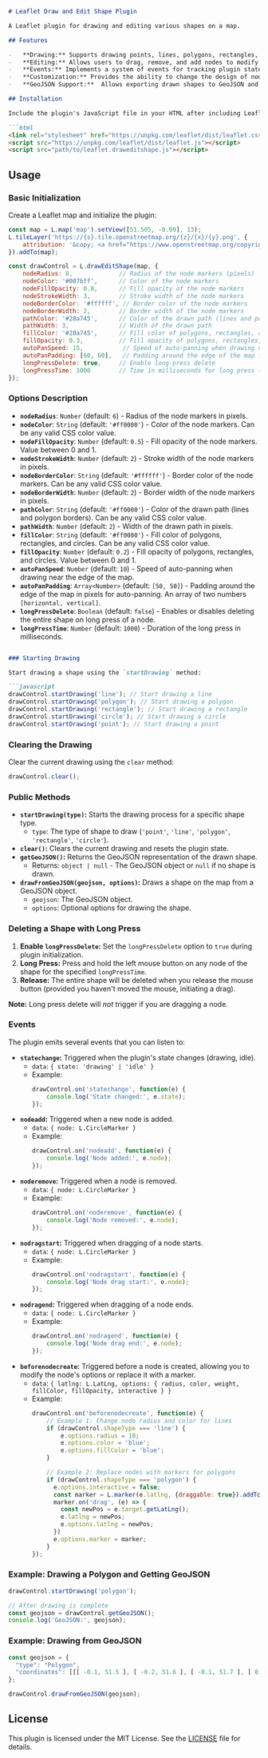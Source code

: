 ```markdown
# Leaflet Draw and Edit Shape Plugin

A Leaflet plugin for drawing and editing various shapes on a map.

## Features

-   **Drawing:** Supports drawing points, lines, polygons, rectangles, and circles.
-   **Editing:** Allows users to drag, remove, and add nodes to modify the shape of objects.
-   **Events:** Implements a system of events for tracking plugin state, node addition/removal, drag start/end, and customization of nodes before their creation.
-   **Customization:** Provides the ability to change the design of nodes, including replacing them with markers.
-   **GeoJSON Support:**  Allows exporting drawn shapes to GeoJSON and importing shapes from GeoJSON.

## Installation

Include the plugin's JavaScript file in your HTML after including Leaflet:

```html
<link rel="stylesheet" href="https://unpkg.com/leaflet/dist/leaflet.css" />
<script src="https://unpkg.com/leaflet/dist/leaflet.js"></script>
<script src="path/to/leaflet.draweditshape.js"></script>
```

## Usage

### Basic Initialization

Create a Leaflet map and initialize the plugin:

```javascript
const map = L.map('map').setView([51.505, -0.09], 13);
L.tileLayer('https://{s}.tile.openstreetmap.org/{z}/{x}/{y}.png', {
    attribution: '&copy; <a href="https://www.openstreetmap.org/copyright">OpenStreetMap</a> contributors'
}).addTo(map);

const drawControl = L.drawEditShape(map, {
    nodeRadius: 8,             // Radius of the node markers (pixels)
    nodeColor: '#007bff',      // Color of the node markers
    nodeFillOpacity: 0.8,      // Fill opacity of the node markers
    nodeStrokeWidth: 3,        // Stroke width of the node markers
    nodeBorderColor: '#ffffff', // Border color of the node markers
    nodeBorderWidth: 2,        // Border width of the node markers
    pathColor: '#28a745',      // Color of the drawn path (lines and polygon borders)
    pathWidth: 3,              // Width of the drawn path
    fillColor: '#28a745',      // Fill color of polygons, rectangles, and circles
    fillOpacity: 0.3,          // Fill opacity of polygons, rectangles, and circles
    autoPanSpeed: 15,           // Speed of auto-panning when drawing near the edge of the map
    autoPanPadding: [60, 60],   // Padding around the edge of the map for auto-panning
    longPressDelete: true,     // Enable long-press delete
    longPressTime: 1000        // Time in milliseconds for long press (default: 1000)
});
```

### Options Description

-   **`nodeRadius`**: `Number` (default: `6`) - Radius of the node markers in pixels.
-   **`nodeColor`**: `String` (default: `'#ff0000'`) - Color of the node markers. Can be any valid CSS color value.
-   **`nodeFillOpacity`**: `Number` (default: `0.5`) - Fill opacity of the node markers. Value between 0 and 1.
-   **`nodeStrokeWidth`**: `Number` (default: `2`) - Stroke width of the node markers in pixels.
-   **`nodeBorderColor`**: `String` (default: `'#ffffff'`) - Border color of the node markers. Can be any valid CSS color value.
-   **`nodeBorderWidth`**: `Number` (default: `2`) - Border width of the node markers in pixels.
-   **`pathColor`**: `String` (default: `'#ff0000'`) - Color of the drawn path (lines and polygon borders). Can be any valid CSS color value.
-   **`pathWidth`**: `Number` (default: `2`) - Width of the drawn path in pixels.
-   **`fillColor`**: `String` (default: `'#ff0000'`) - Fill color of polygons, rectangles, and circles. Can be any valid CSS color value.
-   **`fillOpacity`**: `Number` (default: `0.2`) - Fill opacity of polygons, rectangles, and circles. Value between 0 and 1.
-   **`autoPanSpeed`**: `Number` (default: `10`) - Speed of auto-panning when drawing near the edge of the map.
-   **`autoPanPadding`**: `Array<Number>` (default: `[50, 50]`) - Padding around the edge of the map in pixels for auto-panning. An array of two numbers `[horizontal, vertical]`.
- **`longPressDelete`**: `Boolean` (default: `false`) - Enables or disables deleting the entire shape on long press of a node.
- **`longPressTime`**: `Number` (default: `1000`) - Duration of the long press in milliseconds.
```markdown

### Starting Drawing

Start drawing a shape using the `startDrawing` method:

```javascript
drawControl.startDrawing('line'); // Start drawing a line
drawControl.startDrawing('polygon'); // Start drawing a polygon
drawControl.startDrawing('rectangle'); // Start drawing a rectangle
drawControl.startDrawing('circle'); // Start drawing a circle
drawControl.startDrawing('point'); // Start drawing a point
```

### Clearing the Drawing

Clear the current drawing using the `clear` method:

```javascript
drawControl.clear();
```

### Public Methods

-   **`startDrawing(type)`:** Starts the drawing process for a specific shape type.
    -   `type`: The type of shape to draw (`'point'`, `'line'`, `'polygon'`, `'rectangle'`, `'circle'`).
-   **`clear()`:** Clears the current drawing and resets the plugin state.
-   **`getGeoJSON()`:** Returns the GeoJSON representation of the drawn shape.
    -   Returns: `object | null` - The GeoJSON object or `null` if no shape is drawn.
-   **`drawFromGeoJSON(geojson, options)`:** Draws a shape on the map from a GeoJSON object.
    -   `geojson`: The GeoJSON object.
    -   `options`: Optional options for drawing the shape.

### Deleting a Shape with Long Press

1. **Enable `longPressDelete`:** Set the `longPressDelete` option to `true` during plugin initialization.
2. **Long Press:** Press and hold the left mouse button on any node of the shape for the specified `longPressTime`.
3. **Release:** The entire shape will be deleted when you release the mouse button (provided you haven't moved the mouse, initiating a drag).

**Note:** Long press delete will *not* trigger if you are dragging a node.

### Events

The plugin emits several events that you can listen to:

-   **`statechange`:** Triggered when the plugin's state changes (drawing, idle).
    -   `data`: `{ state: 'drawing' | 'idle' }`
    -   Example:
        ```javascript
        drawControl.on('statechange', function(e) {
            console.log('State changed:', e.state);
        });
        ```
-   **`nodeadd`:** Triggered when a new node is added.
    -   `data`: `{ node: L.CircleMarker }`
    -   Example:
        ```javascript
        drawControl.on('nodeadd', function(e) {
            console.log('Node added:', e.node);
        });
        ```
-   **`noderemove`:** Triggered when a node is removed.
    -   `data`: `{ node: L.CircleMarker }`
    -   Example:
        ```javascript
        drawControl.on('noderemove', function(e) {
            console.log('Node removed:', e.node);
        });
        ```
-   **`nodragstart`:** Triggered when dragging of a node starts.
    -   `data`: `{ node: L.CircleMarker }`
    -   Example:
        ```javascript
        drawControl.on('nodragstart', function(e) {
            console.log('Node drag start:', e.node);
        });
        ```
-   **`nodragend`:** Triggered when dragging of a node ends.
    -   `data`: `{ node: L.CircleMarker }`
    -   Example:
        ```javascript
        drawControl.on('nodragend', function(e) {
            console.log('Node drag end:', e.node);
        });
        ```
-   **`beforenodecreate`:** Triggered before a node is created, allowing you to modify the node's options or replace it with a marker.
    -   `data`: `{ latlng: L.LatLng, options: { radius, color, weight, fillColor, fillOpacity, interactive } }`
    -   Example:
        ```javascript
        drawControl.on('beforenodecreate', function(e) {
            // Example 1: Change node radius and color for lines
            if (drawControl.shapeType === 'line') {
                e.options.radius = 10;
                e.options.color = 'blue';
                e.options.fillColor = 'blue';
            }

            // Example 2: Replace nodes with markers for polygons
            if (drawControl.shapeType === 'polygon') {
              e.options.interactive = false;
              const marker = L.marker(e.latlng, {draggable: true}).addTo(map);
              marker.on('drag', (e) => {
                const newPos = e.target.getLatLng();
                e.latlng = newPos;
                e.options.latlng = newPos;
              })
              e.options.marker = marker;
            }
        });
        ```

### Example: Drawing a Polygon and Getting GeoJSON

```javascript
drawControl.startDrawing('polygon');

// After drawing is complete
const geojson = drawControl.getGeoJSON();
console.log('GeoJSON:', geojson);
```

### Example: Drawing from GeoJSON

```javascript
const geojson = {
  "type": "Polygon",
  "coordinates": [[[ -0.1, 51.5 ], [ -0.2, 51.6 ], [ -0.1, 51.7 ], [ 0, 51.6 ], [ -0.1, 51.5 ]]]
};

drawControl.drawFromGeoJSON(geojson);
```

## License

This plugin is licensed under the MIT License. See the [LICENSE](https://opensource.org/licenses/MIT) file for details.
